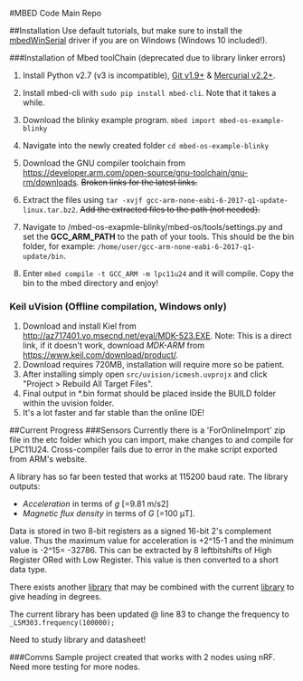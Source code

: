 #MBED Code Main Repo

##Installation
Use default tutorials, but make sure to install the [mbedWinSerial](https://developer.mbed.org/handbook/Windows-serial-configuration) driver if you are on Windows (Windows 10 included!).


###Installation of Mbed toolChain (deprecated due to library linker errors)
1. Install Python v2.7 (v3 is incompatible), [Git v1.9+](https://git-scm.com/) & [Mercurial v2.2+](https://www.mercurial-scm.org/).

1. Install mbed-cli with `sudo pip install mbed-cli`. Note that it takes a while.

1. Download the blinky example program. `mbed import mbed-os-example-blinky`

1. Navigate into the newly created folder `cd mbed-os-example-blinky`

1. Download the GNU compiler toolchain from https://developer.arm.com/open-source/gnu-toolchain/gnu-rm/downloads. ~~Broken links for the latest links.~~

1. Extract the files using `tar -xvjf gcc-arm-none-eabi-6-2017-q1-update-linux.tar.bz2`. ~~Add the extracted files to the path (not needed).~~

1. Navigate to /mbed-os-exapmle-blinky/mbed-os/tools/settings.py and set the **GCC_ARM_PATH** to the path of your tools. This should be the bin folder, for example: `/home/user/gcc-arm-none-eabi-6-2017-q1-update/bin`.

1. Enter `mbed compile -t GCC_ARM -m lpc11u24` and it will compile. Copy the bin to the mbed directory and enjoy!


### Keil uVision (Offline compilation, Windows only)
1. Download and install Kiel from http://az717401.vo.msecnd.net/eval/MDK-523.EXE. Note: This is a direct link, if it doesn't work, download _MDK-ARM_ from https://www.keil.com/download/product/.
1. Download requires 720MB, installation will require more so be patient.
1. After installing simply open `src/uvision/icmesh.uvprojx` and click "Project > Rebuild All Target Files".
1. Final output in *.bin format should be placed inside the BUILD folder within the uvision folder.
1. It's a lot faster and far stable than the online IDE!


##Current Progress
###Sensors
Currently there is a 'ForOnlineImport' zip file in the etc folder which you can import, make changes to and compile for LPC11U24. Cross-compiler fails due to error in the make script exported from ARM's website.

A library has so far been tested that works at 115200 baud rate. The library outputs:  
- *Acceleration* in terms of *ɡ* [=9.81 m/s2] 
- *Magnetic flux density* in terms of *G* [=100 μT].

Data is stored in two 8-bit registers as a signed 16-bit 2's complement value. Thus the maximum value for acceleration is +2^15-1 and the minimum value is -2^15= -32786. This can be extracted by 8 leftbitshifts of High Register ORed with Low Register. This value is then converted to a short data type. 

There exists another [library](https://developer.mbed.org/users/shimniok/code/LSM303DLH/) that may be combined with the current [library](https://developer.mbed.org/users/bclaus/code/LSM303DLHC/docs/tip/LSM303DLHC_8cpp_source.html) to give heading in degrees.

The current library has been updated @ line 83 to change the frequency to  `_LSM303.frequency(100000);`

Need to study library and datasheet!

###Comms
Sample project created that works with 2 nodes using nRF. Need more testing for more nodes.
